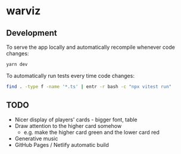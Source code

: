 # warviz

## Development

To serve the app locally and automatically recompile whenever code changes:

```bash
yarn dev
```

To automatically run tests every time code changes:

```bash
find . -type f -name '*.ts' | entr -r bash -c "npx vitest run"
```

## TODO

* Nicer display of players' cards - bigger font, table
* Draw attention to the higher card somehow
  * e.g. make the higher card green and the lower card red
* Generative music
* GitHub Pages / Netlify automatic build
